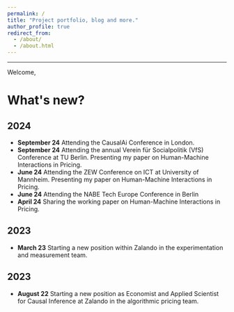 ```yaml
---
permalink: /
title: "Project portfolio, blog and more."
author_profile: true
redirect_from: 
  - /about/
  - /about.html
---
```


-------
Welcome, 

What's new?
======

**2024**
-------
- **September 24** Attending the CausalAi Conference in London.
- **September 24** Attending the annual Verein für Socialpolitik (VfS) Conference at TU Berlin. Presenting my paper on Human-Machine Interactions in Pricing.
- **June 24** Attending the ZEW Conference on ICT at University of Mannheim. Presenting my paper on Human-Machine Interactions in Pricing.
- **June 24** Attending the NABE Tech Europe Conference in Berlin
- **April 24** Sharing the working paper on Human-Machine Interactions in Pricing. 

**2023**
-------
- **March 23** Starting a new position within Zalando in the experimentation and measurement team. 

**2023**
-------
- **August 22** Starting a new position as Economist and Applied Scientist for Causal Inference at Zalando in the algorithmic pricing team.  
